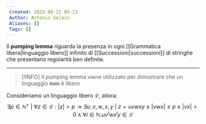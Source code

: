 ```yaml
---
 Created: 2023-09-22 09:13
 Author: Antonio Gelain
 Aliases: []
 Tags: []
---
```


Il **pumping lemma** riguarda la presenza in ogni [[Grammatica libera|linguaggio libero]] infinito di [[Successioni|successioni]] di stringhe che presentano regolarità ben definite.

---

>[!INFO] Il pumping lemma viene utilizzato per dimostrare che un linguaggio **non** è libero

Consideriamo un linguaggio libero $\mathcal{L}$, allora:
$$\exists p \in \mathbb{N}^{+}\ |\ \forall z \in \mathcal{L}\ :\ |z| > p \rightarrow \exists u, v, w, x, y\ |\ z = uvwxy \land |vwx| \le p \land |vx| > 0 \land \forall i \in \mathbb{N}.uv^{i}wx^{i}y \in \mathcal{L}$$
